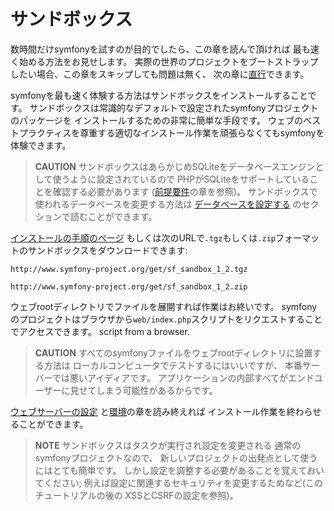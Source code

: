 サンドボックス
==============

数時間だけsymfonyを試すのが目的でしたら、この章を読んで頂ければ
最も速く始める方法をお見せします。
実際の世界のプロジェクトをブートストラップしたい場合、この章をスキップしても問題は無く、
次の章に[直行](#chapter_04-Symfony-Installation)できます。

symfonyを最も速く体験する方法はサンドボックスをインストールすることです。
サンドボックスは常識的なデフォルトで設定されたsymfonyプロジェクトのパッケージを
インストールするための非常に簡単な手段です。
ウェブのベストプラクティスを尊重する適切なインストール作業を頑張らなくてもsymfonyを体験できます。

>**CAUTION**
>サンドボックスはあらかじめSQLiteをデータベースエンジンとして使うように設定されているので
>PHPがSQLiteをサポートしていることを確認する必要があります
>([前提要件](#chapter_02-Prerequisites)の章を参照)。
>サンドボックスで使われるデータベースを変更する方法は
>[データベースを設定する](#chapter_05-Project-Setup_sub_configuring_the_database)
>のセクションで読むことができます。

[インストールの手順のページ](http://www.symfony-project.org/installation/1_2)
もしくは次のURLで`.tgz`もしくは`.zip`フォーマットのサンドボックスをダウンロードできます:

    http://www.symfony-project.org/get/sf_sandbox_1_2.tgz

    http://www.symfony-project.org/get/sf_sandbox_1_2.zip

ウェブrootディレクトリでファイルを展開すれば作業はお終いです。
symfonyのプロジェクトはブラウザから`web/index.php`スクリプトをリクエストすることでアクセスできます。
script from a browser.

>**CAUTION**
>すべてのsymfonyファイルをウェブrootディレクトリに設置する方法は
>ローカルコンピュータでテストするにはいいですが、
>本番サーバーでは悪いアイディアです。
>アプリケーションの内部すべてがエンドユーザーに見せてしまう可能性があるからです。

[ウェブサーバーの設定](#chapter_06-Web-Server-Configuration)
と[環境](#chapter_07-Environments)の章を読み終えれば
インストール作業を終わらせることができます。

>**NOTE**
>サンドボックスはタスクが実行され設定を変更される
>通常のsymfonyプロジェクトなので、
>新しいプロジェクトの出発点として使うにはとても簡単です。
>しかし設定を調整する必要があることを覚えておいてください; 
>例えば設定に関連するセキュリティを変更するためなど(このチュートリアルの後の
>XSSとCSRFの設定を参照)。
